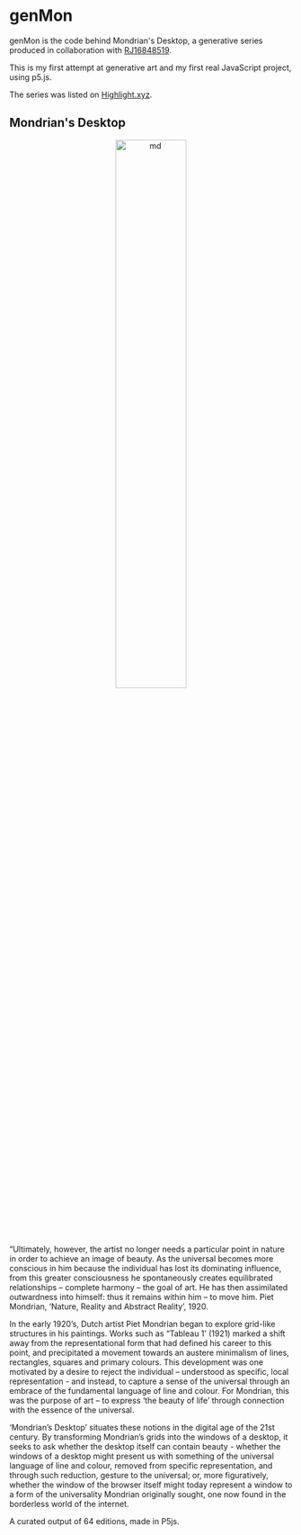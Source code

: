 # genMon #

genMon is the code behind Mondrian's Desktop, a generative series produced in collaboration with [RJ16848519](https://twitter.com/RJ16848519).

This is my first attempt at generative art and my first real JavaScript project, using p5.js.

The series was listed on [Highlight.xyz](https://highlight.xyz/mint/6578c3155e6723828fcd6b5d).

## Mondrian's Desktop ##

<p align="center">
  <img src="https://github.com/miette4l/genMon/assets/35227798/83c95cba-4697-42d2-8709-781c1f76e81f" alt="md" width="50%" height="50%">
</p>

“Ultimately, however, the artist no longer needs a particular point in nature in order to achieve an image of beauty. As the universal becomes more conscious in him because the individual has lost its dominating influence, from this greater consciousness he spontaneously creates equilibrated relationships – complete harmony – the goal of art. He has then assimilated outwardness into himself: thus it remains within him – to move him. Piet Mondrian, ‘Nature, Reality and Abstract Reality’, 1920.

In the early 1920’s, Dutch artist Piet Mondrian began to explore grid-like structures in his paintings. Works such as “Tableau 1’ (1921) marked a shift away from the representational form that had defined his career to this point, and precipitated a movement towards an austere minimalism of lines, rectangles, squares and primary colours. This development was one motivated by a desire to reject the individual – understood as specific, local representation - and instead, to capture a sense of the universal through an embrace of the fundamental language of line and colour. For Mondrian, this was the purpose of art – to express ‘the beauty of life’ through connection with the essence of the universal.

‘Mondrian’s Desktop’ situates these notions in the digital age of the 21st century. By transforming Mondrian’s grids into the windows of a desktop, it seeks to ask whether the desktop itself can contain beauty - whether the windows of a desktop might present us with something of the universal language of line and colour, removed from specific representation, and through such reduction, gesture to the universal; or, more figuratively, whether the window of the browser itself might today represent a window to a form of the universality Mondrian originally sought, one now found in the borderless world of the internet.

A curated output of 64 editions, made in P5js.
